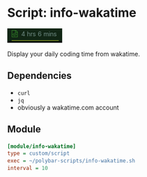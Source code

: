 # Script: info-wakatime

![info-wakatim](screenshots/1.png)

Display your daily coding time from wakatime.


## Dependencies

* `curl`
* `jq`
* obviously a wakatime.com account


## Module

```ini
[module/info-wakatime]
type = custom/script
exec = ~/polybar-scripts/info-wakatime.sh
interval = 10
```
